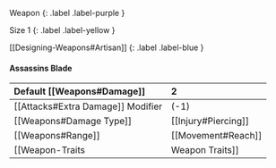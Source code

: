 Weapon
{: .label .label-purple }

Size 1
{: .label .label-yellow }

[[Designing-Weapons#Artisan]]
{: .label .label-blue }

#### Assassins Blade

| Default [[Weapons#Damage]]                     | 2                                                                                                                                |
| :-------------------------------------------------------- | :------------------------------------------------------------------------------------------------------------------------------- |
| [[Attacks#Extra Damage]] Modifier | (-1)                                                                                                                             |
| [[Weapons#Damage Type]]                 | [[Injury#Piercing]]                                                                                            |
| [[Weapons#Range]]                               | [[Movement#Reach]]                                                                                                     |
| [[Weapon-Traits|Weapon Traits]]                       | [[One-Handed|One Handed]], [[Striking]], [[Deadly-Draw]] |
